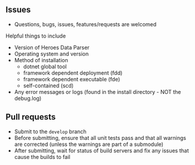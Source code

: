 ## Issues
- Questions, bugs, issues, features/requests are welcomed

Helpful things to include
- Version of Heroes Data Parser
- Operating system and version
- Method of installation
  - dotnet global tool
  - framework dependent deployment (fdd)
  - framework dependent executable (fde)
  - self-contained (scd)
- Any error messages or logs (found in the install directory - NOT the debug.log)

## Pull requests
- Submit to the `develop` branch
- Before submitting, ensure that all unit tests pass and that all warnings are corrected (unless the warnings are part of a submodule)
- After submitting, wait for status of build servers and fix any issues that cause the builds to fail
